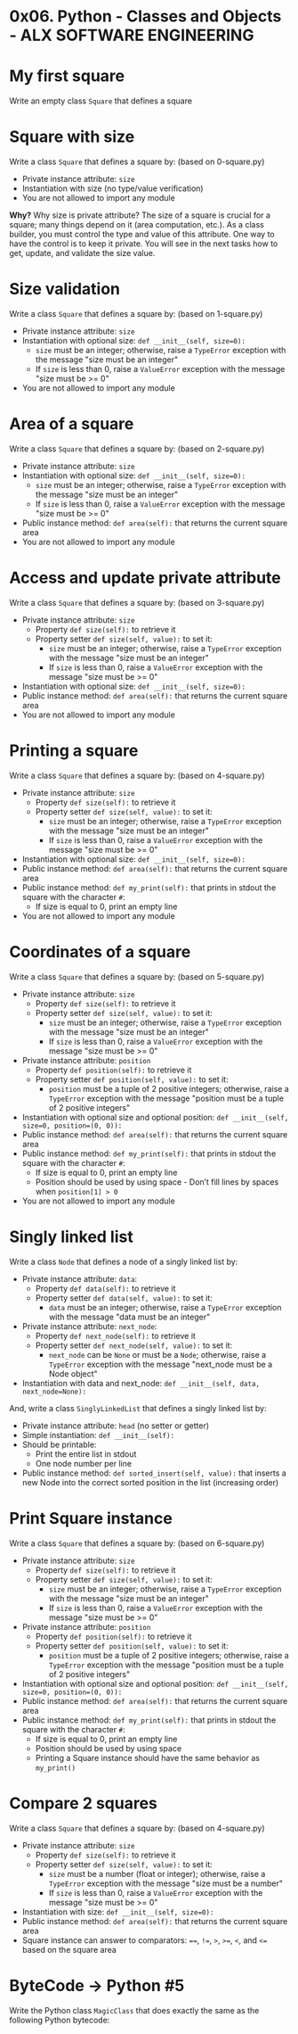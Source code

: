 # 0x06. Python - Classes and Objects - ALX SOFTWARE ENGINEERING

# My first square
Write an empty class `Square` that defines a square


# Square with size
Write a class `Square` that defines a square by: (based on 0-square.py)

- Private instance attribute: `size`
- Instantiation with size (no type/value verification)
- You are not allowed to import any module

**Why?**
Why size is private attribute?
The size of a square is crucial for a square; many things depend on it (area computation, etc.). As a class builder, you must control the type and value of this attribute. One way to have the control is to keep it private. You will see in the next tasks how to get, update, and validate the size value.


# Size validation
Write a class `Square` that defines a square by: (based on 1-square.py)

- Private instance attribute: `size`
- Instantiation with optional size: `def __init__(self, size=0):`
    - `size` must be an integer; otherwise, raise a `TypeError` exception with the message "size must be an integer"
    - If `size` is less than 0, raise a `ValueError` exception with the message "size must be >= 0"
- You are not allowed to import any module


# Area of a square
Write a class `Square` that defines a square by: (based on 2-square.py)

- Private instance attribute: `size`
- Instantiation with optional size: `def __init__(self, size=0):`
    - `size` must be an integer; otherwise, raise a `TypeError` exception with the message "size must be an integer"
    - If `size` is less than 0, raise a `ValueError` exception with the message "size must be >= 0"
- Public instance method: `def area(self):` that returns the current square area
- You are not allowed to import any module


# Access and update private attribute
Write a class `Square` that defines a square by: (based on 3-square.py)

- Private instance attribute: `size`
    - Property `def size(self):` to retrieve it
    - Property setter `def size(self, value):` to set it:
        - `size` must be an integer; otherwise, raise a `TypeError` exception with the message "size must be an integer"
        - If `size` is less than 0, raise a `ValueError` exception with the message "size must be >= 0"
- Instantiation with optional size: `def __init__(self, size=0):`
- Public instance method: `def area(self):` that returns the current square area
- You are not allowed to import any module


# Printing a square
Write a class `Square` that defines a square by: (based on 4-square.py)

- Private instance attribute: `size`
    - Property `def size(self):` to retrieve it
    - Property setter `def size(self, value):` to set it:
        - `size` must be an integer; otherwise, raise a `TypeError` exception with the message "size must be an integer"
        - If `size` is less than 0, raise a `ValueError` exception with the message "size must be >= 0"
- Instantiation with optional size: `def __init__(self, size=0):`
- Public instance method: `def area(self):` that returns the current square area
- Public instance method: `def my_print(self):` that prints in stdout the square with the character `#`:
    - If size is equal to 0, print an empty line
- You are not allowed to import any module


# Coordinates of a square
Write a class `Square` that defines a square by: (based on 5-square.py)

- Private instance attribute: `size`
    - Property `def size(self):` to retrieve it
    - Property setter `def size(self, value):` to set it:
        - `size` must be an integer; otherwise, raise a `TypeError` exception with the message "size must be an integer"
        - If `size` is less than 0, raise a `ValueError` exception with the message "size must be >= 0"
- Private instance attribute: `position`
    - Property `def position(self):` to retrieve it
    - Property setter `def position(self, value):` to set it:
        - `position` must be a tuple of 2 positive integers; otherwise, raise a `TypeError` exception with the message "position must be a tuple of 2 positive integers"
- Instantiation with optional size and optional position: `def __init__(self, size=0, position=(0, 0)):`
- Public instance method: `def area(self):` that returns the current square area
- Public instance method: `def my_print(self):` that prints in stdout the square with the character `#`:
    - If size is equal to 0, print an empty line
    - Position should be used by using space - Don’t fill lines by spaces when `position[1] > 0`
- You are not allowed to import any module


# Singly linked list
Write a class `Node` that defines a node of a singly linked list by:

- Private instance attribute: `data`:
    - Property `def data(self):` to retrieve it
    - Property setter `def data(self, value):` to set it:
        - `data` must be an integer; otherwise, raise a `TypeError` exception with the message "data must be an integer"
- Private instance attribute: `next_node`:
    - Property `def next_node(self):` to retrieve it
    - Property setter `def next_node(self, value):` to set it:
        - `next_node` can be `None` or must be a `Node`; otherwise, raise a `TypeError` exception with the message "next_node must be a Node object"
- Instantiation with data and next_node: `def __init__(self, data, next_node=None):`

And, write a class `SinglyLinkedList` that defines a singly linked list by:

- Private instance attribute: `head` (no setter or getter)
- Simple instantiation: `def __init__(self):`
- Should be printable:
    - Print the entire list in stdout
    - One node number per line
- Public instance method: `def sorted_insert(self, value):` that inserts a new Node into the correct sorted position in the list (increasing order)


# Print Square instance
Write a class `Square` that defines a square by: (based on 6-square.py)

- Private instance attribute: `size`
    - Property `def size(self):` to retrieve it
    - Property setter `def size(self, value):` to set it:
        - `size` must be an integer; otherwise, raise a `TypeError` exception with the message "size must be an integer"
        - If `size` is less than 0, raise a `ValueError` exception with the message "size must be >= 0"
- Private instance attribute: `position`
    - Property `def position(self):` to retrieve it
    - Property setter `def position(self, value):` to set it:
        - `position` must be a tuple of 2 positive integers; otherwise, raise a `TypeError` exception with the message "position must be a tuple of 2 positive integers"
- Instantiation with optional size and optional position: `def __init__(self, size=0, position=(0, 0)):`
- Public instance method: `def area(self):` that returns the current square area
- Public instance method: `def my_print(self):` that prints in stdout the square with the character `#`:
    - If size is equal to 0, print an empty line
    - Position should be used by using space
    - Printing a Square instance should have the same behavior as `my_print()`


# Compare 2 squares
Write a class `Square` that defines a square by: (based on 4-square.py)

- Private instance attribute: `size`
    - Property `def size(self):` to retrieve it
    - Property setter `def size(self, value):` to set it:
        - `size` must be a number (float or integer); otherwise, raise a `TypeError` exception with the message "size must be a number"
        - If `size` is less than 0, raise a `ValueError` exception with the message "size must be >= 0"
- Instantiation with size: `def __init__(self, size=0):`
- Public instance method: `def area(self):` that returns the current square area
- Square instance can answer to comparators: `==`, `!=`, `>`, `>=`, `<`, and `<=` based on the square area


# ByteCode -> Python #5
Write the Python class `MagicClass` that does exactly the same as the following Python bytecode:
